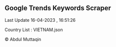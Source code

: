 

## Google Trends Keywords Scraper 
 
Last Update 16-04-2023 , 16:51:26

Country List :
VIETNAM.json



© Abdul Muttaqin 
